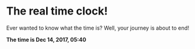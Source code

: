 # The real time clock!

Ever wanted to know what the time is? Well, your journey is about to end!

**The time is Dec 14, 2017, 05:40**